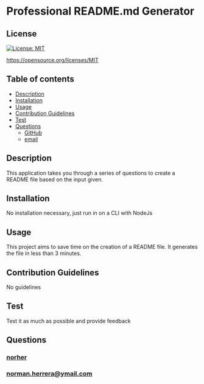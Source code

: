 # Professional README.md Generator

  ## License
  [![License: MIT](https://img.shields.io/badge/License-MIT-yellow.svg)](https://opensource.org/licenses/MIT)
  
  https://opensource.org/licenses/MIT 
    

  ## Table of contents
  - [Description](#description)
  - [Installation](#installation)
  - [Usage](#usage)
  - [Contribution Guidelines](#contribution-guidelines)
  - [Test](#test)
  - [Questions](#questions)
    - [GitHub](#github)
    - [email](#email)

  ## Description 
  This application takes you through a series of questions to create a README file based on the input given.

  ## Installation
  No installation necessary, just run in on a CLI with NodeJs

  ## Usage
  This project aims to save time on the creation of a README file. It generates the file in less than 3 minutes.

  ## Contribution Guidelines
  No guidelines

  ## Test
  Test it as much as possible and provide feedback

  ## Questions
  ### [norher](https://github.com/norher)
  ### norman.herrera@ymail.com
